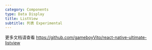 ```yaml
---
category: Components
type: Data Display
title: ListView
subtitle: 列表 Experimental
---
```


更多文档请查看 https://github.com/gameboyVito/react-native-ultimate-listview
